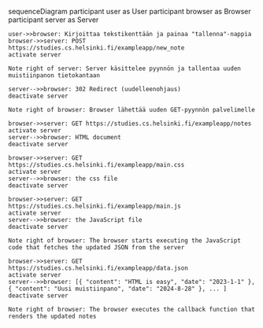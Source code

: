 sequenceDiagram
    participant user as User
    participant browser as Browser
    participant server as Server
    
    user->>browser: Kirjoittaa tekstikenttään ja painaa "tallenna"-nappia
    browser->>server: POST https://studies.cs.helsinki.fi/exampleapp/new_note
    activate server
    
    Note right of server: Server käsittelee pyynnön ja tallentaa uuden muistiinpanon tietokantaan
    
    server-->>browser: 302 Redirect (uudelleenohjaus)
    deactivate server
    
    Note right of browser: Browser lähettää uuden GET-pyynnön palvelimelle
    
    browser->>server: GET https://studies.cs.helsinki.fi/exampleapp/notes
    activate server
    server-->>browser: HTML document
    deactivate server
    
    browser->>server: GET https://studies.cs.helsinki.fi/exampleapp/main.css
    activate server
    server-->>browser: the css file
    deactivate server
    
    browser->>server: GET https://studies.cs.helsinki.fi/exampleapp/main.js
    activate server
    server-->>browser: the JavaScript file
    deactivate server
    
    Note right of browser: The browser starts executing the JavaScript code that fetches the updated JSON from the server
    
    browser->>server: GET https://studies.cs.helsinki.fi/exampleapp/data.json
    activate server
    server-->>browser: [{ "content": "HTML is easy", "date": "2023-1-1" }, { "content": "Uusi muistiinpano", "date": "2024-8-28" }, ... ]
    deactivate server

    Note right of browser: The browser executes the callback function that renders the updated notes